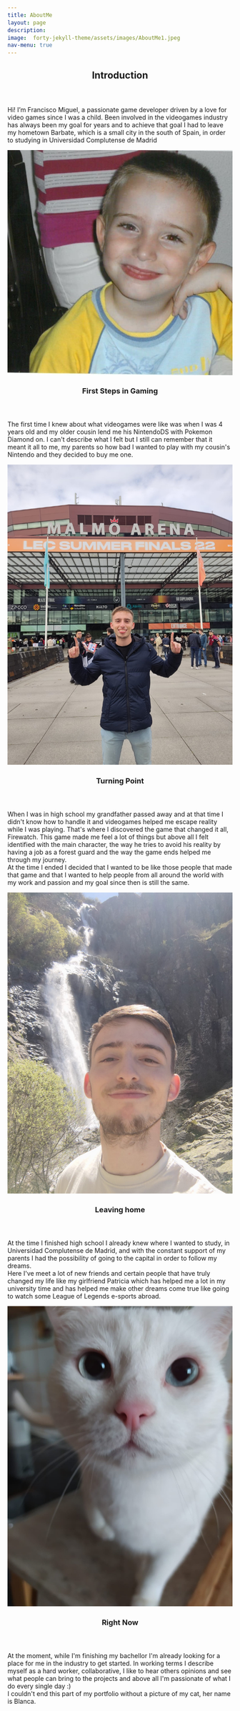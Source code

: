 ```yaml
---
title: AboutMe
layout: page
description: 
image:  forty-jekyll-theme/assets/images/AboutMe1.jpeg
nav-menu: true
---
```


<!-- Main -->
<div id="main">

<!-- One -->
<section id="one">
	<div class="inner">
		<header class="major">
			<h2>Introduction</h2>
		</header>
		<p>Hi! I’m Francisco Miguel, a passionate game developer driven by a love for video games since I was a child. Been involved in the videogames industry has always been my goal for years and to achieve that goal I had to leave my hometown Barbate, which is a small city in the south of Spain, in order to studying in Universidad Complutense de Madrid</p>
	</div>
</section>

<section id="two" class="spotlights">
	<section>
		<a  class="image">
			<img src="forty-jekyll-theme/assets/images/AboutMe5.jpg" alt="" data-position="center center" />
		</a>
		<div class="content">
			<div class="inner">
				<header class="major">
					<h3>First Steps in Gaming</h3>
				</header>
				<p>The first time I knew about what videogames were like was when I was 4 years old and my older cousin lend me his NintendoDS with Pokemon Diamond on. I can't describe what I felt but I still can remember that it meant it all to me, my parents so how bad I wanted to play with my cousin's Nintendo and they decided to buy me one.</p>
			</div>
		</div>
	</section>
	<section>
		<a class="image">
			<img src="forty-jekyll-theme/assets/images/AboutMe1.jpeg" alt="" data-position="top center" />
		</a>
		<div class="content">
			<div class="inner">
				<header class="major">
					<h3>Turning Point</h3>
				</header>
				<p>When I was in high school my grandfather passed away and at that time I didn't know how to handle it and videogames helped me escape reality while I was playing. That's where I discovered the game that changed it all, Firewatch. This game made me feel a lot of things but above all I felt identified with the main character, the way he tries to avoid his reality by having a job as a forest guard and the way the game ends helped me through my journey.<br>
				At the time I ended I decided that I wanted to be like those people that made that game and that I wanted to help people from all around the world with my work and passion and my goal since then is still the same. </p>
			</div>
		</div>
	</section>
	<section>
		<a  class="image">
			<img src="forty-jekyll-theme/assets/images/AboutMe2.jpeg" alt="" data-position="25% 25%" />
		</a>
		<div class="content">
			<div class="inner">
				<header class="major">
					<h3>Leaving home</h3>
				</header>
				<p>At the time I finished high school I already knew where I wanted to study, in Universidad Complutense de Madrid, and with the constant support of my parents I had the possibility of going to the capital in order to follow my dreams.<br>
				Here I've meet a lot of new friends and certain people that have truly changed my life like my girlfriend Patricia which has helped me a lot in my university time and has helped me make other dreams come true like going to watch some League of Legends e-sports abroad.</p>
			</div>
		</div>
	</section>
	<section>
		<a class="image">
			<img src="forty-jekyll-theme/assets/images/AboutMe6.jpeg" alt="" data-position="top center" />
		</a>
		<div class="content">
			<div class="inner">
				<header class="major">
					<h3>Right Now</h3>
				</header>
				<p>At the moment, while I'm finishing my bachellor I'm already looking for a place for me in the industry to get started. In working terms I describe myself as a hard worker, collaborative, I like to hear others opinions and see what people can bring to the projects and above all I'm passionate of what I do every single day :) <br>
				I couldn't end this part of my portfolio without a picture of my cat, her name is Blanca. </p>
			</div>
		</div>
	</section>
</section> 
</div>
